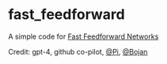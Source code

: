 # fast_feedforward
A simple code for [Fast Feedforward Networks](http://arxiv.org/abs/2308.14711) 

Credit: gpt-4, github co-pilot, [@Pi](https://github.com/p-i-), [@Bojan](https://github.com/BojanFaletic)
